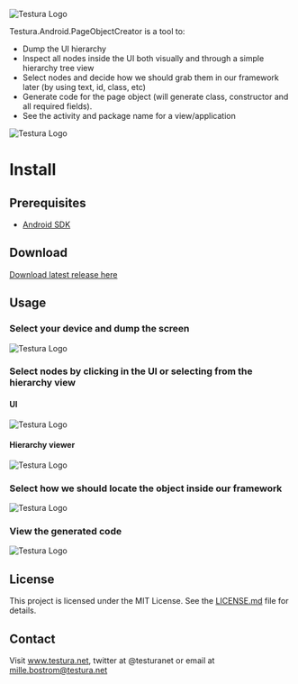 ![Testura Logo](http://testura.net/Content/Images/logo.png)

Testura.Android.PageObjectCreator is a tool to: 

- Dump the UI hierarchy
- Inspect all nodes inside the UI both visually and through a simple hierarchy tree view 
- Select nodes and decide how we should grab them in our framework later (by using text, id, class, etc) 
- Generate code for the page object (will generate class, constructor and all required fields). 
- See the activity and package name for a view/application

![Testura Logo](http://www.testura.net/Content/Images/PageObject/Testura3.Png)

# Install

## Prerequisites

- [Android SDK](https://developer.android.com/studio/index.html)


## Download

[Download latest release here](https://github.com/Testura/Testura.Android.PageObjectCreator/releases)

## Usage

### Select your device and dump the screen 

![Testura Logo](http://www.testura.net/Content/Images/PageObject/DumpGif.gif)


### Select nodes by clicking in the UI or selecting from the hierarchy view 

#### UI 
![Testura Logo](http://www.testura.net/Content/Images/PageObject/SelectGif.gif)

#### Hierarchy viewer

![Testura Logo](http://www.testura.net/Content/Images/PageObject/HierarchyGif2.gif)

### Select how we should locate the object inside our framework 

![Testura Logo](http://www.testura.net/Content/Images/PageObject/WithGif2.gif)

### View the generated code 

![Testura Logo](http://www.testura.net/Content/Images/PageObject/CodeGif.gif)

## License

This project is licensed under the MIT License. See the [LICENSE.md](LICENSE.md) file for details.

## Contact

Visit <a href="http://www.testura.net">www.testura.net</a>, twitter at @testuranet or email at mille.bostrom@testura.net
